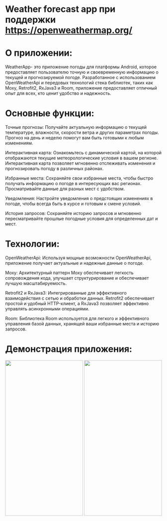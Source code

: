 # Weather forecast app при поддержки https://openweathermap.org/

# О приложении:
WeatherApp- это приложение погоды для платформы Android, которое предоставляет пользователю точную и своевременную информацию о текущей и прогнозируемой погоде. Разработанное с использованием OpenWeatherApi и передовых технологий стека библиотек, таких как Moxy, Retrofit2, RxJava3 и Room, приложение предоставляет отличный опыт для всех, кто ценит удобство и надежность.

# Основные функции:

Точные прогнозы:
Получайте актуальную информацию о текущей температуре, влажности, скорости ветра и других параметрах погоды. Прогноз на день и неделю помогут вам быть готовыми к любым изменениям.

Интерактивная карта:
Ознакомьтесь с динамической картой, на которой отображаются текущие метеорологические условия в вашем регионе. Интерактивная карта позволяет мгновенно отслеживать изменения и прогнозировать погоду в различных районах.

Избранные места:
Сохраняйте свои избранные места, чтобы быстро получать информацию о погоде в интересующих вас регионах. Просматривайте данные для разных мест с удобством.

Уведомления:
Настройте уведомления о предстоящих изменениях в погоде, чтобы всегда быть в курсе и готовым к смене условий.

История запросов:
Сохраняйте историю запросов и мгновенно пересматривайте прошлые погодные условия для определенных дат и мест.

# Технологии:

OpenWeatherApi:
Используя мощные возможности OpenWeatherApi, приложение получает актуальные и надежные данные о погоде.

Moxy:
Архитектурный паттерн Moxy обеспечивает легкость сопровождения кода, улучшает структурирование и обеспечивает лучшую масштабируемость.

Retrofit2 и RxJava3:
Интегрированные для эффективного взаимодействия с сетью и обработки данных. Retrofit2 обеспечивает простой и удобный HTTP-клиент, а RxJava3 позволяет эффективно управлять асинхронными операциями.

Room:
Библиотека Room используется для легкого и эффективного управления базой данных, хранящей ваши избранные места и историю запросов.


# Демонстрация приложения:
<p align="center">
  <img src="https://github.com/OneVan4/Weather-App-UF/assets/113106342/571f7774-65cf-4fcd-8828-3eca1e0e0da6" width="250" height="500">
  <img src="https://github.com/OneVan4/Weather-App-UF/assets/113106342/0d58e4a9-855e-4877-a632-3cd1b1453340" width="250" height="500">
</p>

